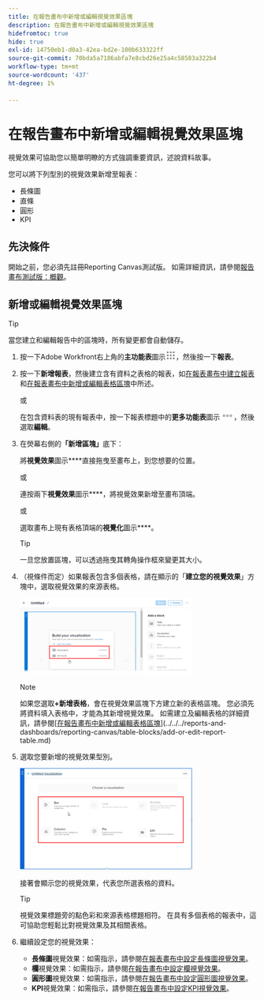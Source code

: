 ```yaml
---
title: 在報告畫布中新增或編輯視覺效果區塊
description: 在報告畫布中新增或編輯視覺效果區塊
hidefromtoc: true
hide: true
exl-id: 14750eb1-d0a3-42ea-bd2e-100b633322ff
source-git-commit: 70bda5a7186abfa7e8cbd26e25a4c58583a322b4
workflow-type: tm+mt
source-wordcount: '437'
ht-degree: 1%

---
```


# 在報告畫布中新增或編輯視覺效果區塊

視覺效果可協助您以簡單明瞭的方式強調重要資訊，述說資料故事。

您可以將下列型別的視覺效果新增至報表：

* 長條圖
* 直條
* 圓形
* KPI

## 先決條件

開始之前，您必須先註冊Reporting Canvas測試版。 如需詳細資訊，請參閱[報告畫布測試版：概觀](/help/quicksilver/product-announcements/betas/canvas-dashboards-beta/reporting-canvas-beta-overview.md)。

## 新增或編輯視覺效果區塊

>[!TIP]
>
>當您建立和編輯報告中的區塊時，所有變更都會自動儲存。

1. 按一下Adobe Workfront右上角的&#x200B;**主功能表**&#x200B;圖示![主功能表圖示](assets/main-menu-icon.png)，然後按一下&#x200B;**報表**。
1. 按一下&#x200B;**新增報表**，然後建立含有資料之表格的報表，如[在報表畫布中建立報表](../../../reports-and-dashboards/reporting-canvas/manage-reports/build-report.md)和[在報表畫布中新增或編輯表格區塊](../../../reports-and-dashboards/reporting-canvas/table-blocks/add-or-edit-report-table.md)中所述。

   或

   在包含資料表的現有報表中，按一下報表標題中的&#x200B;**更多功能表**&#x200B;圖示![更多圖示](assets/more-icon.png)，然後選取&#x200B;**編輯**。

1. 在熒幕右側的&#x200B;**「新增區塊」**&#x200B;底下：

   將&#x200B;**視覺效果**&#x200B;圖示****直接拖曳至畫布上，到您想要的位置。

   或

   連按兩下&#x200B;**視覺效果**&#x200B;圖示****，將視覺效果新增至畫布頂端。

   或

   選取畫布上現有表格頂端的&#x200B;**視覺化**&#x200B;圖示****。

   >[!TIP]
   >
   >一旦您放置區塊，可以透過拖曳其轉角操作框來變更其大小。

1. （視條件而定）如果報表包含多個表格，請在顯示的「**建立您的視覺效果**」方塊中，選取視覺效果的來源表格。

   ![在視覺化上選取表格](assets/select-table-on-vis-350x155.png)

   >[!NOTE]
   >
   >如果您選取&#x200B;**+新增表格**，會在視覺效果區塊下方建立新的表格區塊。 您必須先將資料填入表格中，才能為其新增視覺效果。 如需建立及編輯表格的詳細資訊，請參閱[[在報告畫布中新增或編輯表格區塊](../../../reports-and-dashboards/reporting-canvas/table-blocks/add-or-edit-report-table.md)](../../../reports-and-dashboards/reporting-canvas/table-blocks/add-or-edit-report-table.md)

1. 選取您要新增的視覺效果型別。

   ![選取視覺效果型別](assets/select-vis-type-350x205.png)

   接著會顯示您的視覺效果，代表您所選表格的資料。

   >[!TIP]
   >
   >視覺效果標題旁的點色彩和來源表格標題相符。 在具有多個表格的報表中，這可協助您輕鬆比對視覺效果及其相關表格。

1. 繼續設定您的視覺效果：

   * **長條圖**&#x200B;視覺效果：如需指示，請參閱[在報表畫布中設定長條圖視覺效果](../../../reports-and-dashboards/reporting-canvas/visualization-blocks/configure-bar-visualization.md#bar)。
   * **欄**&#x200B;視覺效果：如需指示，請參閱[在報告畫布中設定欄視覺效果](../../../reports-and-dashboards/reporting-canvas/visualization-blocks/configure-column-visualization.md)。
   * **圓形圖**&#x200B;視覺效果：如需指示，請參閱[在報告畫布中設定圓形圖視覺效果](../../../reports-and-dashboards/reporting-canvas/visualization-blocks/configure-pie-visualization.md)。
   * **KPI**&#x200B;視覺效果：如需指示，請參閱[在報告畫布中設定KPI視覺效果](../../../reports-and-dashboards/reporting-canvas/visualization-blocks/configure-kpi-visualization.md)。
